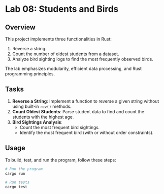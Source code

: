 # Lab 08: Students and Birds

## Overview
This project implements three functionalities in Rust:
1. Reverse a string.
2. Count the number of oldest students from a dataset.
3. Analyze bird sighting logs to find the most frequently observed birds.

The lab emphasizes modularity, efficient data processing, and Rust programming principles.

## Tasks
1. **Reverse a String**: Implement a function to reverse a given string without using built-in `rev()` methods.
2. **Count Oldest Students**: Parse student data to find and count the students with the highest age.
3. **Bird Sightings Analysis**:
   - Count the most frequent bird sightings.
   - Identify the most frequent bird (with or without order constraints).

## Usage
To build, test, and run the program, follow these steps:

```bash
# Run the program
cargo run

# Run tests
cargo test
